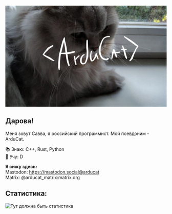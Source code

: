 ![<Arducat>](arducat.png)

## Дарова!

Меня зовут Савва, я российский программист. Мой псевдоним - ArduCat.  

📚 Знаю: C++, Rust, Python  
📖 Учу: D  

**Я сижу здесь:**  
Mastodon: https://mastodon.social@arducat  
Matrix: @arducat_matrix:matrix.org  
 
## Статистика:

![Тут должна быть статистика](https://github-readme-stats.vercel.app/api/top-langs/?username=arducat&theme=radical)
